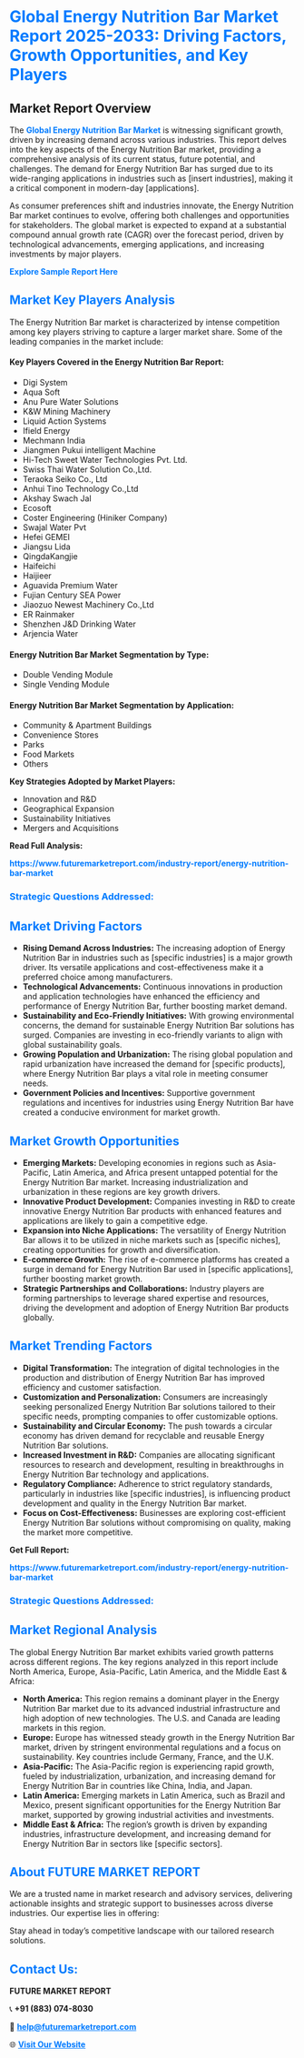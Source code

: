 <h1 style="color: #007BFF;">Global Energy Nutrition Bar Market Report 2025-2033: Driving Factors, Growth Opportunities, and Key Players</h1>

<section id="overview">
<h2>Market Report Overview</h2>
<p>The <a href="https://www.futuremarketreport.com/industry-report/energy-nutrition-bar-market" style="color: #007BFF; text-decoration: none;"><strong>Global Energy Nutrition Bar Market</strong></a> is witnessing significant growth, driven by increasing demand across various industries. This report delves into the key aspects of the Energy Nutrition Bar market, providing a comprehensive analysis of its current status, future potential, and challenges. The demand for Energy Nutrition Bar has surged due to its wide-ranging applications in industries such as [insert industries], making it a critical component in modern-day [applications].</p>
<p>As consumer preferences shift and industries innovate, the Energy Nutrition Bar market continues to evolve, offering both challenges and opportunities for stakeholders. The global market is expected to expand at a substantial compound annual growth rate (CAGR) over the forecast period, driven by technological advancements, emerging applications, and increasing investments by major players.</p>
</section>

<section id="overview">
<p><a href="https://www.futuremarketreport.com/request-sample/reportId=33458" style="color: #007BFF; text-decoration: none;"><strong>Explore Sample Report Here</strong></a></p>
</section>

<section id="key-players">
<h2 style="color: #007BFF;">Market Key Players Analysis</h2>
<p>The Energy Nutrition Bar market is characterized by intense competition among key players striving to capture a larger market share. Some of the leading companies in the market include:</p>
<h4>Key Players Covered in the Energy Nutrition Bar Report:</h4>
<ul><li>Digi System</li><li>Aqua Soft</li><li>Anu Pure Water Solutions</li><li>K&amp;W Mining Machinery</li><li>Liquid Action Systems</li><li>Ifield Energy</li><li>Mechmann India</li><li>Jiangmen Pukui intelligent Machine</li><li>Hi-Tech Sweet Water Technologies Pvt. Ltd.</li><li>Swiss Thai Water Solution Co.,Ltd.</li><li>Teraoka Seiko Co., Ltd</li><li>Anhui Tino Technology Co.,Ltd</li><li>Akshay Swach Jal</li><li>Ecosoft</li><li>Coster Engineering (Hiniker Company)</li><li>Swajal Water Pvt</li><li>Hefei GEMEI</li><li>Jiangsu Lida</li><li>QingdaKangjie</li><li>Haifeichi</li><li>Haijieer</li><li>Aguavida Premium Water</li><li>Fujian Century SEA Power</li><li>Jiaozuo Newest Machinery Co.,Ltd</li><li>ER Rainmaker</li><li>Shenzhen J&amp;D Drinking Water</li><li>Arjencia Water</li></ul>
<h4>Energy Nutrition Bar Market Segmentation by Type:</h4>
<ul><li>Double Vending Module</li><li>Single Vending Module</li></ul>

<h4>Energy Nutrition Bar Market Segmentation by Application:</h4>
<ul><li>Community &amp; Apartment Buildings</li><li>Convenience Stores</li><li>Parks</li><li>Food Markets</li><li>Others</li></ul>
<p><strong>Key Strategies Adopted by Market Players:</strong></p>
<ul>
<li>Innovation and R&D</li>
<li>Geographical Expansion</li>
<li>Sustainability Initiatives</li>
<li>Mergers and Acquisitions</li>
</ul>
</section>

<section>
<p><strong>Read Full Analysis: </strong></p><a href="https://www.futuremarketreport.com/industry-report/energy-nutrition-bar-market" style="color: #007BFF; text-decoration: none;"><strong>https://www.futuremarketreport.com/industry-report/energy-nutrition-bar-market</strong></a>
<h3 style="color: #007BFF;">Strategic Questions Addressed:</h3>
</section>

<section id="driving-factors">
<h2 style="color: #007BFF;">Market Driving Factors</h2>
<ul>
<li><strong>Rising Demand Across Industries:</strong> The increasing adoption of Energy Nutrition Bar in industries such as [specific industries] is a major growth driver. Its versatile applications and cost-effectiveness make it a preferred choice among manufacturers.</li>
<li><strong>Technological Advancements:</strong> Continuous innovations in production and application technologies have enhanced the efficiency and performance of Energy Nutrition Bar, further boosting market demand.</li>
<li><strong>Sustainability and Eco-Friendly Initiatives:</strong> With growing environmental concerns, the demand for sustainable Energy Nutrition Bar solutions has surged. Companies are investing in eco-friendly variants to align with global sustainability goals.</li>
<li><strong>Growing Population and Urbanization:</strong> The rising global population and rapid urbanization have increased the demand for [specific products], where Energy Nutrition Bar plays a vital role in meeting consumer needs.</li>
<li><strong>Government Policies and Incentives:</strong> Supportive government regulations and incentives for industries using Energy Nutrition Bar have created a conducive environment for market growth.</li>
</ul>
</section>

<section id="growth-opportunities">
<h2 style="color: #007BFF;">Market Growth Opportunities</h2>
<ul>
<li><strong>Emerging Markets:</strong> Developing economies in regions such as Asia-Pacific, Latin America, and Africa present untapped potential for the Energy Nutrition Bar market. Increasing industrialization and urbanization in these regions are key growth drivers.</li>
<li><strong>Innovative Product Development:</strong> Companies investing in R&D to create innovative Energy Nutrition Bar products with enhanced features and applications are likely to gain a competitive edge.</li>
<li><strong>Expansion into Niche Applications:</strong> The versatility of Energy Nutrition Bar allows it to be utilized in niche markets such as [specific niches], creating opportunities for growth and diversification.</li>
<li><strong>E-commerce Growth:</strong> The rise of e-commerce platforms has created a surge in demand for Energy Nutrition Bar used in [specific applications], further boosting market growth.</li>
<li><strong>Strategic Partnerships and Collaborations:</strong> Industry players are forming partnerships to leverage shared expertise and resources, driving the development and adoption of Energy Nutrition Bar products globally.</li>
</ul>
</section>

<section id="trending-factors">
<h2 style="color: #007BFF;">Market Trending Factors</h2>
<ul>
<li><strong>Digital Transformation:</strong> The integration of digital technologies in the production and distribution of Energy Nutrition Bar has improved efficiency and customer satisfaction.</li>
<li><strong>Customization and Personalization:</strong> Consumers are increasingly seeking personalized Energy Nutrition Bar solutions tailored to their specific needs, prompting companies to offer customizable options.</li>
<li><strong>Sustainability and Circular Economy:</strong> The push towards a circular economy has driven demand for recyclable and reusable Energy Nutrition Bar solutions.</li>
<li><strong>Increased Investment in R&D:</strong> Companies are allocating significant resources to research and development, resulting in breakthroughs in Energy Nutrition Bar technology and applications.</li>
<li><strong>Regulatory Compliance:</strong> Adherence to strict regulatory standards, particularly in industries like [specific industries], is influencing product development and quality in the Energy Nutrition Bar market.</li>
<li><strong>Focus on Cost-Effectiveness:</strong> Businesses are exploring cost-efficient Energy Nutrition Bar solutions without compromising on quality, making the market more competitive.</li>
</ul>
</section>

<section>
<p><strong>Get Full Report: </strong></p><a href="https://www.futuremarketreport.com/industry-report/energy-nutrition-bar-market" style="color: #007BFF; text-decoration: none;"><strong>https://www.futuremarketreport.com/industry-report/energy-nutrition-bar-market</strong></a>
<h3 style="color: #007BFF;">Strategic Questions Addressed:</h3>
</section>


<section id="regional-analysis">
<h2 style="color: #007BFF;">Market Regional Analysis</h2>
<p>The global Energy Nutrition Bar market exhibits varied growth patterns across different regions. The key regions analyzed in this report include North America, Europe, Asia-Pacific, Latin America, and the Middle East & Africa:</p>
<ul>
<li><strong>North America:</strong> This region remains a dominant player in the Energy Nutrition Bar market due to its advanced industrial infrastructure and high adoption of new technologies. The U.S. and Canada are leading markets in this region.</li>
<li><strong>Europe:</strong> Europe has witnessed steady growth in the Energy Nutrition Bar market, driven by stringent environmental regulations and a focus on sustainability. Key countries include Germany, France, and the U.K.</li>
<li><strong>Asia-Pacific:</strong> The Asia-Pacific region is experiencing rapid growth, fueled by industrialization, urbanization, and increasing demand for Energy Nutrition Bar in countries like China, India, and Japan.</li>
<li><strong>Latin America:</strong> Emerging markets in Latin America, such as Brazil and Mexico, present significant opportunities for the Energy Nutrition Bar market, supported by growing industrial activities and investments.</li>
<li><strong>Middle East & Africa:</strong> The region’s growth is driven by expanding industries, infrastructure development, and increasing demand for Energy Nutrition Bar in sectors like [specific sectors].</li>
</ul>
</section>

<footer>
<h2 style="color: #007BFF;">About FUTURE MARKET REPORT</h2>
<p>We are a trusted name in market research and advisory services, delivering actionable insights and strategic support to businesses across diverse industries. Our expertise lies in offering:</p>

<p>Stay ahead in today’s competitive landscape with our tailored research solutions.</p>

<h2 style="color: #007BFF;">Contact Us:</h2>
<p><strong>FUTURE MARKET REPORT</strong></p>
<p>📞 <strong>+91 (883) 074-8030</strong></p>
<p>📧 <strong><a href="mailto:help@futuremarketreport.com" style="color: #007BFF;">help@futuremarketreport.com</a></strong></p>
<p>🌐 <strong><a href="https://www.futuremarketreport.com/" style="color: #007BFF;">Visit Our Website</a></strong></p>
</footer>